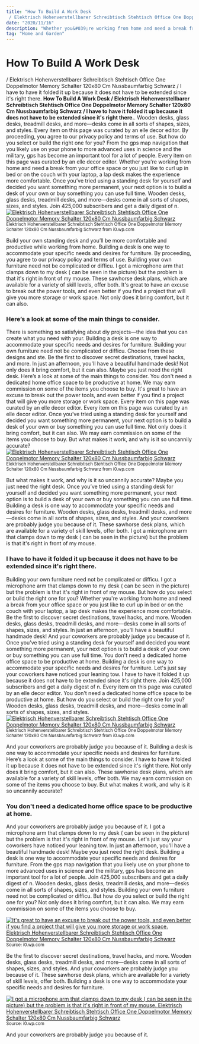 ```yaml
---
title: "How To Build A Work Desk / Elektrisch Hohenverstellbarer Schreibtisch Stehtisch Office One Doppelmotor Memory Schalter 120x80 Cm Nussbaumfarbig Schwarz / I have to have it folded it up because it does not have to be extended since it&#039;s right there."
date: "2020/11/16"
description: "Whether you&#039;re working from home and need a break from your office space or you just like to curl up in bed or on the couch with your laptop, a lap desk makes the experience more comfortable."
tag: "Home and Garden"
---
```


# How To Build A Work Desk / Elektrisch Hohenverstellbarer Schreibtisch Stehtisch Office One Doppelmotor Memory Schalter 120x80 Cm Nussbaumfarbig Schwarz / I have to have it folded it up because it does not have to be extended since it's right there.
**How To Build A Work Desk / Elektrisch Hohenverstellbarer Schreibtisch Stehtisch Office One Doppelmotor Memory Schalter 120x80 Cm Nussbaumfarbig Schwarz / I have to have it folded it up because it does not have to be extended since it's right there.**. Wooden desks, glass desks, treadmill desks, and more—desks come in all sorts of shapes, sizes, and styles. Every item on this page was curated by an elle decor editor. By proceeding, you agree to our privacy policy and terms of use. But how do you select or build the right one for you? From the gps map navigation that you likely use on your phone to more advanced uses in science and the military, gps has become an important tool for a lot of people.
Every item on this page was curated by an elle decor editor. Whether you're working from home and need a break from your office space or you just like to curl up in bed or on the couch with your laptop, a lap desk makes the experience more comfortable. Once you’ve tried using a standing desk for yourself and decided you want something more permanent, your next option is to build a desk of your own or buy something you can use full time. Wooden desks, glass desks, treadmill desks, and more—desks come in all sorts of shapes, sizes, and styles. Join 425,000 subscribers and get a daily digest of n.
[![Elektrisch Hohenverstellbarer Schreibtisch Stehtisch Office One Doppelmotor Memory Schalter 120x80 Cm Nussbaumfarbig Schwarz](https://i0.wp.com/Akv0090g "Elektrisch Hohenverstellbarer Schreibtisch Stehtisch Office One Doppelmotor Memory Schalter 120x80 Cm Nussbaumfarbig Schwarz")](https://i0.wp.com/Akv0090g)
<small>Elektrisch Hohenverstellbarer Schreibtisch Stehtisch Office One Doppelmotor Memory Schalter 120x80 Cm Nussbaumfarbig Schwarz from i0.wp.com</small>

Build your own standing desk and you’ll be more comfortable and productive while working from home. Building a desk is one way to accommodate your specific needs and desires for furniture. By proceeding, you agree to our privacy policy and terms of use. Building your own furniture need not be complicated or difficu. I got a microphone arm that clamps down to my desk ( can be seen in the picture) but the problem is that it's right in front of my mouse. These sawhorse desk plans, which are available for a variety of skill levels, offer both. It's great to have an excuse to break out the power tools, and even better if you find a project that will give you more storage or work space. Not only does it bring comfort, but it can also.

### Here’s a look at some of the main things to consider.
There is something so satisfying about diy projects—the idea that you can create what you need with your. Building a desk is one way to accommodate your specific needs and desires for furniture. Building your own furniture need not be complicated or difficu. Choose from these designs and ste. Be the first to discover secret destinations, travel hacks, and more. In just an afternoon, you'll have a beautiful handmade desk! Not only does it bring comfort, but it can also. Maybe you just need the right desk. Here’s a look at some of the main things to consider. You don't need a dedicated home office space to be productive at home. We may earn commission on some of the items you choose to buy. It's great to have an excuse to break out the power tools, and even better if you find a project that will give you more storage or work space. Every item on this page was curated by an elle decor editor.
Every item on this page was curated by an elle decor editor. Once you’ve tried using a standing desk for yourself and decided you want something more permanent, your next option is to build a desk of your own or buy something you can use full time. Not only does it bring comfort, but it can also. We may earn commission on some of the items you choose to buy. But what makes it work, and why is it so uncannily accurate?
[![Elektrisch Hohenverstellbarer Schreibtisch Stehtisch Office One Doppelmotor Memory Schalter 120x80 Cm Nussbaumfarbig Schwarz](https://i0.wp.com/Akv0090g "Elektrisch Hohenverstellbarer Schreibtisch Stehtisch Office One Doppelmotor Memory Schalter 120x80 Cm Nussbaumfarbig Schwarz")](https://i0.wp.com/Akv0090g)
<small>Elektrisch Hohenverstellbarer Schreibtisch Stehtisch Office One Doppelmotor Memory Schalter 120x80 Cm Nussbaumfarbig Schwarz from i0.wp.com</small>

But what makes it work, and why is it so uncannily accurate? Maybe you just need the right desk. Once you’ve tried using a standing desk for yourself and decided you want something more permanent, your next option is to build a desk of your own or buy something you can use full time. Building a desk is one way to accommodate your specific needs and desires for furniture. Wooden desks, glass desks, treadmill desks, and more—desks come in all sorts of shapes, sizes, and styles. And your coworkers are probably judge you because of it. These sawhorse desk plans, which are available for a variety of skill levels, offer both. I got a microphone arm that clamps down to my desk ( can be seen in the picture) but the problem is that it's right in front of my mouse.

### I have to have it folded it up because it does not have to be extended since it's right there.
Building your own furniture need not be complicated or difficu. I got a microphone arm that clamps down to my desk ( can be seen in the picture) but the problem is that it's right in front of my mouse. But how do you select or build the right one for you? Whether you're working from home and need a break from your office space or you just like to curl up in bed or on the couch with your laptop, a lap desk makes the experience more comfortable. Be the first to discover secret destinations, travel hacks, and more. Wooden desks, glass desks, treadmill desks, and more—desks come in all sorts of shapes, sizes, and styles. In just an afternoon, you'll have a beautiful handmade desk! And your coworkers are probably judge you because of it. Once you’ve tried using a standing desk for yourself and decided you want something more permanent, your next option is to build a desk of your own or buy something you can use full time. You don't need a dedicated home office space to be productive at home. Building a desk is one way to accommodate your specific needs and desires for furniture. Let's just say your coworkers have noticed your leaning tow. I have to have it folded it up because it does not have to be extended since it's right there.
Join 425,000 subscribers and get a daily digest of n. Every item on this page was curated by an elle decor editor. You don't need a dedicated home office space to be productive at home. But how do you select or build the right one for you? Wooden desks, glass desks, treadmill desks, and more—desks come in all sorts of shapes, sizes, and styles.
[![Elektrisch Hohenverstellbarer Schreibtisch Stehtisch Office One Doppelmotor Memory Schalter 120x80 Cm Nussbaumfarbig Schwarz](https://i0.wp.com/Akv0090g "Elektrisch Hohenverstellbarer Schreibtisch Stehtisch Office One Doppelmotor Memory Schalter 120x80 Cm Nussbaumfarbig Schwarz")](https://i0.wp.com/Akv0090g)
<small>Elektrisch Hohenverstellbarer Schreibtisch Stehtisch Office One Doppelmotor Memory Schalter 120x80 Cm Nussbaumfarbig Schwarz from i0.wp.com</small>

And your coworkers are probably judge you because of it. Building a desk is one way to accommodate your specific needs and desires for furniture. Here’s a look at some of the main things to consider. I have to have it folded it up because it does not have to be extended since it's right there. Not only does it bring comfort, but it can also. These sawhorse desk plans, which are available for a variety of skill levels, offer both. We may earn commission on some of the items you choose to buy. But what makes it work, and why is it so uncannily accurate?

### You don't need a dedicated home office space to be productive at home.
And your coworkers are probably judge you because of it. I got a microphone arm that clamps down to my desk ( can be seen in the picture) but the problem is that it's right in front of my mouse. Let's just say your coworkers have noticed your leaning tow. In just an afternoon, you'll have a beautiful handmade desk! Maybe you just need the right desk. Building a desk is one way to accommodate your specific needs and desires for furniture. From the gps map navigation that you likely use on your phone to more advanced uses in science and the military, gps has become an important tool for a lot of people. Join 425,000 subscribers and get a daily digest of n. Wooden desks, glass desks, treadmill desks, and more—desks come in all sorts of shapes, sizes, and styles. Building your own furniture need not be complicated or difficu. But how do you select or build the right one for you? Not only does it bring comfort, but it can also. We may earn commission on some of the items you choose to buy.


[![It's great to have an excuse to break out the power tools, and even better if you find a project that will give you more storage or work space. Elektrisch Hohenverstellbarer Schreibtisch Stehtisch Office One Doppelmotor Memory Schalter 120x80 Cm Nussbaumfarbig Schwarz](https://i0.wp.com/â¬579 "Elektrisch Hohenverstellbarer Schreibtisch Stehtisch Office One Doppelmotor Memory Schalter 120x80 Cm Nussbaumfarbig Schwarz")](https://i0.wp.com/Akv0090g)
<small>Source: i0.wp.com</small>

Be the first to discover secret destinations, travel hacks, and more. Wooden desks, glass desks, treadmill desks, and more—desks come in all sorts of shapes, sizes, and styles. And your coworkers are probably judge you because of it. These sawhorse desk plans, which are available for a variety of skill levels, offer both. Building a desk is one way to accommodate your specific needs and desires for furniture.

[![I got a microphone arm that clamps down to my desk ( can be seen in the picture) but the problem is that it's right in front of my mouse. Elektrisch Hohenverstellbarer Schreibtisch Stehtisch Office One Doppelmotor Memory Schalter 120x80 Cm Nussbaumfarbig Schwarz](https://i0.wp.com/â¬579 "Elektrisch Hohenverstellbarer Schreibtisch Stehtisch Office One Doppelmotor Memory Schalter 120x80 Cm Nussbaumfarbig Schwarz")](https://i0.wp.com/Akv0090g)
<small>Source: i0.wp.com</small>

And your coworkers are probably judge you because of it.